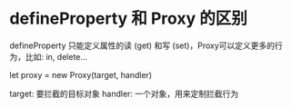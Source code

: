 # defineProperty 和 Proxy 的区别
defineProperty 只能定义属性的读 (get) 和写 (set)，Proxy可以定义更多的行为，比如: in, delete...

let proxy = new Proxy(target, handler)

target: 要拦截的目标对象
handler: 一个对象，用来定制拦截行为